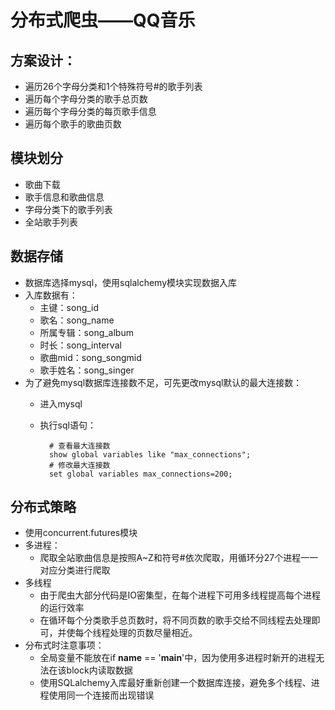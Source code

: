 # 分布式爬虫——QQ音乐 #

## 方案设计： ##

- 遍历26个字母分类和1个特殊符号#的歌手列表
- 遍历每个字母分类的歌手总页数
- 遍历每个字母分类的每页歌手信息
- 遍历每个歌手的歌曲页数

## 模块划分 ##

- 歌曲下载
- 歌手信息和歌曲信息
- 字母分类下的歌手列表
- 全站歌手列表

## 数据存储 ##

- 数据库选择mysql，使用sqlalchemy模块实现数据入库
- 入库数据有：
	- 主键：song_id
	- 歌名：song_name
	- 所属专辑：song_album
	- 时长：song_interval
	- 歌曲mid：song_songmid
	- 歌手姓名：song_singer
- 为了避免mysql数据库连接数不足，可先更改mysql默认的最大连接数：
	- 进入mysql
	- 执行sql语句：

			# 查看最大连接数
			show global variables like "max_connections";
			# 修改最大连接数
			set global variables max_connections=200;
  
## 分布式策略 ##

- 使用concurrent.futures模块
- 多进程：
	- 爬取全站歌曲信息是按照A~Z和符号#依次爬取，用循环分27个进程一一对应分类进行爬取
- 多线程
	- 由于爬虫大部分代码是IO密集型，在每个进程下可用多线程提高每个进程的运行效率
	- 在循环每个分类歌手总页数时，将不同页数的歌手交给不同线程去处理即可，并使每个线程处理的页数尽量相近。
- 分布式时注意事项：
	- 全局变量不能放在if __name__ == '__main__'中，因为使用多进程时新开的进程无法在该block内读取数据
	- 使用SQLalchemy入库最好重新创建一个数据库连接，避免多个线程、进程使用同一个连接而出现错误

